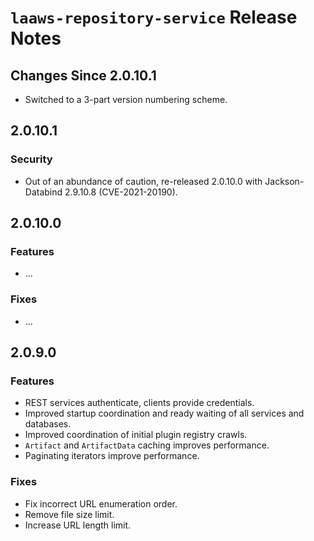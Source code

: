 # `laaws-repository-service` Release Notes

## Changes Since 2.0.10.1

*   Switched to a 3-part version numbering scheme.

## 2.0.10.1

### Security

*   Out of an abundance of caution, re-released 2.0.10.0 with Jackson-Databind 2.9.10.8 (CVE-2021-20190).

## 2.0.10.0

### Features

*   ...

### Fixes

*   ...

## 2.0.9.0

### Features

*   REST services authenticate, clients provide credentials.
*   Improved startup coordination and ready waiting of all services and databases.
*   Improved coordination of initial plugin registry crawls.
*   `Artifact` and `ArtifactData` caching improves performance.
*   Paginating iterators improve performance.

### Fixes

*   Fix incorrect URL enumeration order.
*   Remove file size limit.
*   Increase URL length limit.
